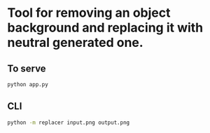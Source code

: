 # Tool for removing an object background and replacing it with neutral generated one. 

## To serve

```bash
python app.py
```

## CLI
```bash
python -m replacer input.png output.png
```